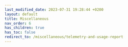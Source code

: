 ```yaml
---
last_modified_date: 2023-07-31 19:28:44 +0200
layout: default
title: Miscellaneous
nav_order: 6
has_children: true
has_toc: false
redirect_to: /miscellaneous/telemetry-and-usage-report
---
```

